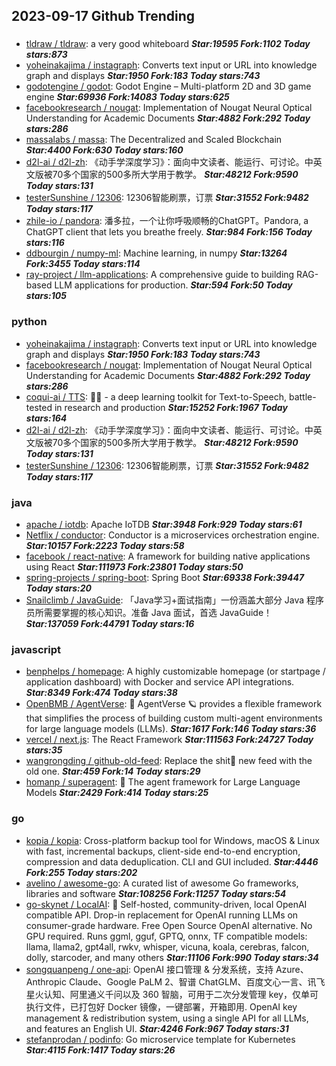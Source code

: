 ## 2023-09-17 Github Trending

### 
* [tldraw / tldraw](https://github.com/tldraw/tldraw): a very good whiteboard ***Star:19595 Fork:1102 Today stars:873***
* [yoheinakajima / instagraph](https://github.com/yoheinakajima/instagraph): Converts text input or URL into knowledge graph and displays ***Star:1950 Fork:183 Today stars:743***
* [godotengine / godot](https://github.com/godotengine/godot): Godot Engine – Multi-platform 2D and 3D game engine ***Star:69936 Fork:14083 Today stars:625***
* [facebookresearch / nougat](https://github.com/facebookresearch/nougat): Implementation of Nougat Neural Optical Understanding for Academic Documents ***Star:4882 Fork:292 Today stars:286***
* [massalabs / massa](https://github.com/massalabs/massa): The Decentralized and Scaled Blockchain ***Star:4400 Fork:630 Today stars:160***
* [d2l-ai / d2l-zh](https://github.com/d2l-ai/d2l-zh): 《动手学深度学习》：面向中文读者、能运行、可讨论。中英文版被70多个国家的500多所大学用于教学。 ***Star:48212 Fork:9590 Today stars:131***
* [testerSunshine / 12306](https://github.com/testerSunshine/12306): 12306智能刷票，订票 ***Star:31552 Fork:9482 Today stars:117***
* [zhile-io / pandora](https://github.com/zhile-io/pandora): 潘多拉，一个让你呼吸顺畅的ChatGPT。Pandora, a ChatGPT client that lets you breathe freely. ***Star:984 Fork:156 Today stars:116***
* [ddbourgin / numpy-ml](https://github.com/ddbourgin/numpy-ml): Machine learning, in numpy ***Star:13264 Fork:3455 Today stars:114***
* [ray-project / llm-applications](https://github.com/ray-project/llm-applications): A comprehensive guide to building RAG-based LLM applications for production. ***Star:594 Fork:50 Today stars:105***

### python
* [yoheinakajima / instagraph](https://github.com/yoheinakajima/instagraph): Converts text input or URL into knowledge graph and displays ***Star:1950 Fork:183 Today stars:743***
* [facebookresearch / nougat](https://github.com/facebookresearch/nougat): Implementation of Nougat Neural Optical Understanding for Academic Documents ***Star:4882 Fork:292 Today stars:286***
* [coqui-ai / TTS](https://github.com/coqui-ai/TTS): 🐸💬 - a deep learning toolkit for Text-to-Speech, battle-tested in research and production ***Star:15252 Fork:1967 Today stars:164***
* [d2l-ai / d2l-zh](https://github.com/d2l-ai/d2l-zh): 《动手学深度学习》：面向中文读者、能运行、可讨论。中英文版被70多个国家的500多所大学用于教学。 ***Star:48212 Fork:9590 Today stars:131***
* [testerSunshine / 12306](https://github.com/testerSunshine/12306): 12306智能刷票，订票 ***Star:31552 Fork:9482 Today stars:117***

### java
* [apache / iotdb](https://github.com/apache/iotdb): Apache IoTDB ***Star:3948 Fork:929 Today stars:61***
* [Netflix / conductor](https://github.com/Netflix/conductor): Conductor is a microservices orchestration engine. ***Star:10157 Fork:2223 Today stars:58***
* [facebook / react-native](https://github.com/facebook/react-native): A framework for building native applications using React ***Star:111973 Fork:23801 Today stars:50***
* [spring-projects / spring-boot](https://github.com/spring-projects/spring-boot): Spring Boot ***Star:69338 Fork:39447 Today stars:20***
* [Snailclimb / JavaGuide](https://github.com/Snailclimb/JavaGuide): 「Java学习+面试指南」一份涵盖大部分 Java 程序员所需要掌握的核心知识。准备 Java 面试，首选 JavaGuide！ ***Star:137059 Fork:44791 Today stars:16***

### javascript
* [benphelps / homepage](https://github.com/benphelps/homepage): A highly customizable homepage (or startpage / application dashboard) with Docker and service API integrations. ***Star:8349 Fork:474 Today stars:38***
* [OpenBMB / AgentVerse](https://github.com/OpenBMB/AgentVerse): 🤖 AgentVerse 🪐 provides a flexible framework that simplifies the process of building custom multi-agent environments for large language models (LLMs). ***Star:1617 Fork:146 Today stars:36***
* [vercel / next.js](https://github.com/vercel/next.js): The React Framework ***Star:111563 Fork:24727 Today stars:35***
* [wangrongding / github-old-feed](https://github.com/wangrongding/github-old-feed): Replace the shit💩 new feed with the old one. ***Star:459 Fork:14 Today stars:29***
* [homanp / superagent](https://github.com/homanp/superagent): 🥷 The agent framework for Large Language Models ***Star:2429 Fork:414 Today stars:25***

### go
* [kopia / kopia](https://github.com/kopia/kopia): Cross-platform backup tool for Windows, macOS & Linux with fast, incremental backups, client-side end-to-end encryption, compression and data deduplication. CLI and GUI included. ***Star:4446 Fork:255 Today stars:202***
* [avelino / awesome-go](https://github.com/avelino/awesome-go): A curated list of awesome Go frameworks, libraries and software ***Star:108256 Fork:11257 Today stars:54***
* [go-skynet / LocalAI](https://github.com/go-skynet/LocalAI): 🤖 Self-hosted, community-driven, local OpenAI compatible API. Drop-in replacement for OpenAI running LLMs on consumer-grade hardware. Free Open Source OpenAI alternative. No GPU required. Runs ggml, gguf, GPTQ, onnx, TF compatible models: llama, llama2, gpt4all, rwkv, whisper, vicuna, koala, cerebras, falcon, dolly, starcoder, and many others ***Star:11106 Fork:990 Today stars:34***
* [songquanpeng / one-api](https://github.com/songquanpeng/one-api): OpenAI 接口管理 & 分发系统，支持 Azure、Anthropic Claude、Google PaLM 2、智谱 ChatGLM、百度文心一言、讯飞星火认知、阿里通义千问以及 360 智脑，可用于二次分发管理 key，仅单可执行文件，已打包好 Docker 镜像，一键部署，开箱即用. OpenAI key management & redistribution system, using a single API for all LLMs, and features an English UI. ***Star:4246 Fork:967 Today stars:31***
* [stefanprodan / podinfo](https://github.com/stefanprodan/podinfo): Go microservice template for Kubernetes ***Star:4115 Fork:1417 Today stars:26***
